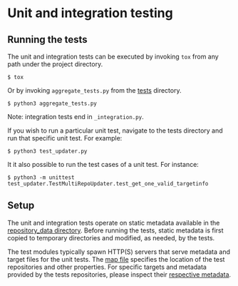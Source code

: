 # Unit and integration testing

## Running the tests
The unit and integration tests can be executed by invoking `tox` from any
path under the project directory.

```
$ tox
```

Or by invoking `aggregate_tests.py` from the
[tests](https://github.com/theupdateframework/python-tuf/tree/develop/tests)
directory.

```
$ python3 aggregate_tests.py
```

Note: integration tests end in `_integration.py`.

If you wish to run a particular unit test, navigate to the tests directory and
run that specific unit test.  For example:

```
$ python3 test_updater.py
```

It it also possible to run the test cases of a unit test.  For instance:

```
$ python3 -m unittest test_updater.TestMultiRepoUpdater.test_get_one_valid_targetinfo
```

## Setup
The unit and integration tests operate on static metadata available in the
[repository_data
directory](https://github.com/theupdateframework/python-tuf/tree/develop/tests/repository_data/).
Before running the tests, static metadata is first copied to temporary
directories and modified, as needed, by the tests.

The test modules typically spawn HTTP(S) servers that serve metadata and target
files for the unit tests.  The [map
file](https://github.com/theupdateframework/python-tuf/tree/develop/tests/repository_data)
specifies the location of the test repositories and other properties.  For
specific targets and metadata provided by the tests repositories, please
inspect their [respective
metadata](https://github.com/theupdateframework/python-tuf/tree/develop/tests/repository_data/repository).

